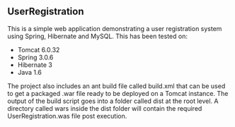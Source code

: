 UserRegistration
----------------

This is a simple web application demonstrating a user registration system using Spring, Hibernate and MySQL. This has been tested on:

* Tomcat 6.0.32
* Spring 3.0.6
* Hibernate 3
* Java 1.6

The project also includes an ant build file called build.xml that can be used to get a packaged .war file ready to be deployed on a Tomcat instance.
The output of the build script goes into a folder called dist at the root level. A directory called wars inside the dist folder will contain the required UserRegistration.was file post execution.